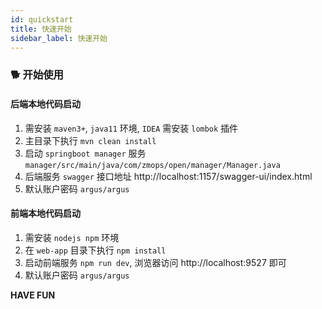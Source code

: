 ```yaml
---
id: quickstart  
title: 快速开始    
sidebar_label: 快速开始    
---
```


### 🐕 开始使用

#### 后端本地代码启动

1. 需安装 `maven3+`, `java11` 环境, `IDEA` 需安装 `lombok` 插件
2. 主目录下执行 `mvn clean install`
3. 启动 `springboot manager` 服务 `manager/src/main/java/com/zmops/open/manager/Manager.java`
4. 后端服务 `swagger` 接口地址  http://localhost:1157/swagger-ui/index.html
5. 默认账户密码  `argus/argus`

#### 前端本地代码启动

1. 需安装 `nodejs npm` 环境
2. 在 `web-app` 目录下执行 `npm install`
3. 启动前端服务 `npm run dev`, 浏览器访问 http://localhost:9527 即可
4. 默认账户密码 `argus/argus`

**HAVE FUN**
